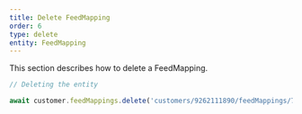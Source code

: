 ```yaml
---
title: Delete FeedMapping
order: 6
type: delete
entity: FeedMapping
---
```


This section describes how to delete a FeedMapping.

```javascript
// Deleting the entity

await customer.feedMappings.delete('customers/9262111890/feedMappings/77425432~84739365')
```
